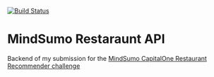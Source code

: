 [![Build Status](https://travis-ci.org/lukeramsden/mindsumo-restaurant-api.svg?branch=master)](https://travis-ci.org/lukeramsden/mindsumo-restaurant-api)
# MindSumo Restaraunt API
Backend of my submission for the [MindSumo CapitalOne Restaurant Recommender challenge](https://www.mindsumo.com/contests/restaurant-api)
